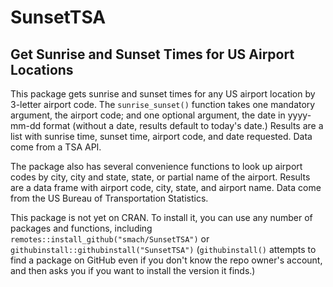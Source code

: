 # SunsetTSA
## Get Sunrise and Sunset Times for US Airport Locations

This package gets sunrise and sunset times for any US airport location by 3-letter airport code. The `sunrise_sunset()` function takes one mandatory argument, the airport code; and one optional argument, the date in yyyy-mm-dd format (without a date, results default to today's date.) Results are a list with sunrise time, sunset time, airport code, and date requested. Data come from a TSA API.

The package also has several convenience functions to look up airport codes by city, city and state, state, or partial name of the airport. Results are a data frame with airport code, city, state, and airport name. Data come from the US Bureau of Transportation Statistics.

This package is not yet on CRAN. To install it, you can use any number of packages and functions, including `remotes::install_github("smach/SunsetTSA")` or `githubinstall::githubinstall("SunsetTSA")` (`githubinstall()` attempts to find a package on GitHub even if you don't know the repo owner's account, and then asks you if you want to install the version it finds.)


